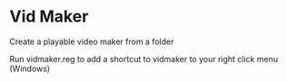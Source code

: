 # Vid Maker

Create a playable video maker from a folder

Run vidmaker.reg to add a shortcut to vidmaker to your right click menu (Windows)
